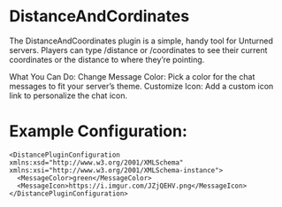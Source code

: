 # DistanceAndCordinates
The DistanceAndCoordinates plugin is a simple, handy tool for Unturned servers. Players can type /distance or /coordinates to see their current coordinates or the distance to where they’re pointing.

What You Can Do:
Change Message Color: Pick a color for the chat messages to fit your server’s theme.
Customize Icon: Add a custom icon link to personalize the chat icon.

# Example Configuration:
```
<DistancePluginConfiguration xmlns:xsd="http://www.w3.org/2001/XMLSchema" xmlns:xsi="http://www.w3.org/2001/XMLSchema-instance">
  <MessageColor>green</MessageColor>
  <MessageIcon>https://i.imgur.com/JZjQEHV.png</MessageIcon>
</DistancePluginConfiguration>
```
